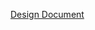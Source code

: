 [Design Document](https://docs.google.com/document/d/1VFzwZSYIc4VicnQo41ZNIKkjIWGTsbYj6cIFz8xfwDA/edit?usp=sharing)
